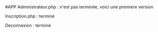 #APP
 Administrateur.php : n'est pas terminée, voici une premiere version
 
 Inscription.php : terminé
 
 Deconnexion : terminé
 
 
